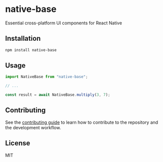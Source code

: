 # native-base

Essential cross-platform UI components for React Native

## Installation

```sh
npm install native-base
```

## Usage

```js
import NativeBase from "native-base";

// ...

const result = await NativeBase.multiply(3, 7);
```

## Contributing

See the [contributing guide](CONTRIBUTING.md) to learn how to contribute to the repository and the development workflow.

## License

MIT
